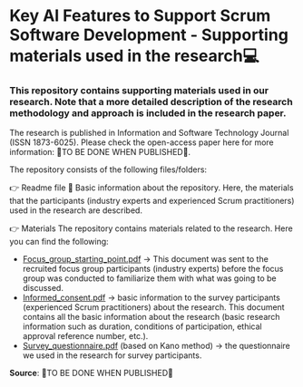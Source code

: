 # Key AI Features to Support Scrum Software Development - Supporting materials used in the research💻 
 
### This repository contains supporting materials used in our research. Note that a more detailed description of the research methodology and approach is included in the research paper. 

The research is published in Information and Software Technology Journal (ISSN 1873-6025). Please check the open-access paper here for more information: 🔴TO BE DONE WHEN PUBLISHED🔴.

The repository consists of the following files/folders:

👉 Readme file 📜
Basic information about the repository. Here, the materials that the participants (industry experts and experienced Scrum practitioners) used in the research are described.

👉 Materials
The repository contains materials related to the research. Here you can find the following: 

- [Focus_group_starting_point.pdf](Focus_group_starting_point.pdf) -> This document was sent to the recruited focus group participants (industry experts) before the focus group was conducted to familiarize them with what was going to be discussed. 
- [Informed_consent.pdf](Informed_consent.pdf) -> basic information to the survey participants (experienced Scrum practitioners) about the research. This document contains all the basic information about the research (basic research information such as duration, conditions of participation, ethical approval reference number, etc.).
- [Survey_questionnaire.pdf](Survey_questionnaire.pdf) (based on Kano method) -> the questionnaire we used in the research for survey participants. 

**Source**: 🔴TO BE DONE WHEN PUBLISHED🔴



